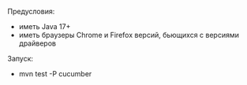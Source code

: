 Предусловия:
- иметь Java 17+
- иметь браузеры Chrome и Firefox версий, бьющихся с версиями драйверов

Запуск:
- mvn test -P cucumber
